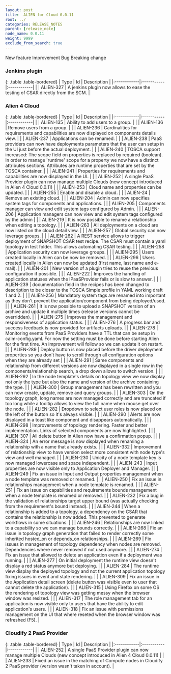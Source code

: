 ```yaml
---
layout: post
title:  ALIEN for Cloud 0.0.11
root: ../
categories: RELEASE_NOTES
parent: [release_note]
node_name: 0.0.11
weight: 9999
exclude_from_search: true
---
```





<i class="fa fa-plus text-success"></i> New feature <i class="fa fa-level-up text-primary"></i> Improvement  <i class="fa fa-bug text-danger"></i> Bug <i class="fa fa-exclamation-triangle text-warning"></i> Breaking change


### Jenkins plugin



  {: .table .table-bordered}
  | Type        | Id         | Description |
  |:------------|:-----------|:------------|
    |  <i class="fa fa-plus text-success"></i> | ALIEN-327 | A jenkins plugin now allows to ease the testing of CSAR directly from the SCM.  |
        


### Alien 4 Cloud



  {: .table .table-bordered}
  | Type        | Id         | Description |
  |:------------|:-----------|:------------|
    |  <i class="fa fa-plus text-success"></i> | ALIEN-135 | Ability to add users to a group.  |
    |  <i class="fa fa-plus text-success"></i> | ALIEN-136 | Remove users from a group.  |
    |  <i class="fa fa-plus text-success"></i> | ALIEN-236 | Cardinalities for requirements and capabilities are now displayed on components details view.  |
    |  <i class="fa fa-plus text-success"></i> | ALIEN-237 | Applications can be renamed.  |
    |  <i class="fa fa-plus text-success"></i> | ALIEN-238 | PaaS providers can now have deployments parameters that the user can setup in the UI just before the actual deployment.  |
    |  <i class="fa fa-plus text-success"></i> | ALIEN-240 | TOSCA support increased: The scope field on properties is replaced by required (boolean). In order to manage 'runtime' scope for a property we now have a distinct attributes sections. Attributes are runtime properties that are set by the TOSCA container.  |
    |  <i class="fa fa-plus text-success"></i> | ALIEN-241 | Properties for requirements and capabilities are now displayed in the UI.  |
    |  <i class="fa fa-plus text-success"></i> | ALIEN-252 | A single PaaS Provider plugin can now manage multiple Clouds (new concept introduced in Alien 4 Cloud 0.0.11)  |
    |  <i class="fa fa-plus text-success"></i> | ALIEN-253 | Cloud name and properties can be updated.  |
    |  <i class="fa fa-plus text-success"></i> | ALIEN-255 | Enable and disable a cloud.  |
    |  <i class="fa fa-plus text-success"></i> | ALIEN-24 | Remove an existing cloud.  |
    |  <i class="fa fa-plus text-success"></i> | ALIEN-204 | Admin can now specifies system tags for components and applications.  |
    |  <i class="fa fa-plus text-success"></i> | ALIEN-205 | Components manager can view and edit system tags configured by Admin.  |
    |  <i class="fa fa-plus text-success"></i> | ALIEN-206 | Application managers can now view and edit system tags configured by the admin  |
    |  <i class="fa fa-plus text-success"></i> | ALIEN-219 | It is now possible to rename a relationship when editing a topology.  |
    |  <i class="fa fa-plus text-success"></i> | ALIEN-263 | All deployments on a cloud are now listed on the cloud detail view.  |
    |  <i class="fa fa-plus text-success"></i> | ALIEN-257 | Global security can now leverage groups.  |
    |  <i class="fa fa-plus text-success"></i> | ALIEN-262 | A REST service allows to trigger deployment of SNAPSHOT CSAR test recipe. The CSAR  must contain a yaml topology in test folder. This allows automating CSAR testing.  |
    |  <i class="fa fa-plus text-success"></i> | ALIEN-258 | Application security can now leverage groups.  |
    |  <i class="fa fa-plus text-success"></i> | ALIEN-295 | Users created locally in Alien can be now be removed.  |
    |  <i class="fa fa-plus text-success"></i> | ALIEN-296 | Users created locally in Alien can now be updated (first name, last name and e-mail).  |
        |  <i class="fa fa-level-up text-primary"></i> | ALIEN-201 | New version of a plugin tries to reuse the previous configuration if possible.  |
    |  <i class="fa fa-level-up text-primary"></i> | ALIEN-222 | Improves the handling of application statuses when the IPaaSProvider fails or is slow to answer.  |
    |  <i class="fa fa-level-up text-primary"></i> | ALIEN-239 | documentation field in the recipes has been changed to description to be closer to the TOSCA Simple profile in YAML working draft 1 and 2.  |
    |  <i class="fa fa-level-up text-primary"></i> | ALIEN-256 | Mandatory system tags are renamed into important as they don't prevent the application/component from being deployed/used.  |
    |  <i class="fa fa-level-up text-primary"></i> | ALIEN-261 | It is now possible to upload a SNAPSHOT version of an archive and update it multiple times (release versions cannot be overridden).  |
    |  <i class="fa fa-level-up text-primary"></i> | ALIEN-275 | Improves the management and responsiveness of application status.  |
    |  <i class="fa fa-level-up text-primary"></i> | ALIEN-276 | A progress bar and success feedback is now provided for artifacts uploads.  |
    |  <i class="fa fa-level-up text-primary"></i> | ALIEN-278 | Monitoring events from PaaS Providers have a TTL that can be setup in calm-config.yaml. For now the setting must be done before starting Alien for the first time. An improvement will follow so we can update it on restart.  |
    |  <i class="fa fa-level-up text-primary"></i> | ALIEN-289 | Deploy button is now placed before the driver deployment properties so you don't have to scroll through all configuration options when they are already set  |
    |  <i class="fa fa-level-up text-primary"></i> | ALIEN-291 | Same components and relationship from different versions are now displayed in a single row in the components/relationship search, a drop down allows to switch version.  |
    |  <i class="fa fa-level-up text-primary"></i> | ALIEN-292 | In the node template's details on topology view we now display not only the type but also the name and version of the archive containing the type.  |
    |  <i class="fa fa-level-up text-primary"></i> | ALIEN-300 | Group management has been rewritten and you can now create, update, remove and query groups.  |
    |  <i class="fa fa-level-up text-primary"></i> | ALIEN-303 | On the topology graph, long names are now managed correctly and are truncated if too long while a tooltip allows to view the full name when mouse get over the node.  |
    |  <i class="fa fa-level-up text-primary"></i> | ALIEN-282 | Dropdown to select user roles is now placed on the left of the button so it's always visible.  |
    |  <i class="fa fa-level-up text-primary"></i> | ALIEN-290 | Alerts are now displayed in a toast like component and disappears automatically.  |
    |  <i class="fa fa-level-up text-primary"></i> | ALIEN-298 | Improvements of topology rendering. Faster and better implementation. Links of selected components are now highlighted.  |
    |  <i class="fa fa-level-up text-primary"></i> | ALIEN-307 | All delete button in Alien now have a confirmation popup.  |
    |  <i class="fa fa-level-up text-primary"></i> | ALIEN-324 | An error message is now displayed when renaming a relationship with a name that already exists.  |
    |  <i class="fa fa-level-up text-primary"></i> | ALIEN-332 | Improvement of relationship view to have version select more consistent with node type's view and well managed.  |
      |  <i class="fa fa-bug text-danger"></i> | ALIEN-230 | Unicity of a node template key is now managed lowercase and space independent.  |
    |  <i class="fa fa-bug text-danger"></i> | ALIEN-243 | Input properties are now visible only to Application Deployer and Manager.  |
    |  <i class="fa fa-bug text-danger"></i> | ALIEN-249 | Fix an issue in Input and Output properties management when a node template was removed or renamed.  |
    |  <i class="fa fa-bug text-danger"></i> | ALIEN-250 | Fix an issue in relationships management when a node template is renamed.  |
    |  <i class="fa fa-bug text-danger"></i> | ALIEN-251 | Fix an issue on capabilities and requirements bounds management when a node template is renamed or removed.  |
    |  <i class="fa fa-bug text-danger"></i> | ALIEN-232 | Fix a bug in the validation of relationships target upper bound (was actually checking from the requirement's bound instead).  |
    |  <i class="fa fa-bug text-danger"></i> | ALIEN-244 | When a relationship is added to a topology, a dependency on the CSAR that contains the relationship is now added. This prevented to generate workflows in some situations.  |
    |  <i class="fa fa-bug text-danger"></i> | ALIEN-246 | Relationships are now linked to a capability so we can manage bounds correctly.  |
    |  <i class="fa fa-bug text-danger"></i> | ALIEN-268 | Fix an issue in topology graph generation that failed to render correctly some inherited hosted_on or depends_on relationships.  |
    |  <i class="fa fa-bug text-danger"></i> | ALIEN-269 | Fix issues in management of topology dependency when nodes are removed. Dependencies where never removed if not used anymore.  |
    |  <i class="fa fa-bug text-danger"></i> | ALIEN-274 | Fix an issue that allowed to delete an application even if a deployment was running.  |
    |  <i class="fa fa-bug text-danger"></i> | ALIEN-277 | On initial deployment the runtime view doesn't display a red status anymore but deploying.  |
    |  <i class="fa fa-bug text-danger"></i> | ALIEN-284 | The runtime view display the deployed topology and not the current application topology fixing issues in event and state rendering.  |
    |  <i class="fa fa-bug text-danger"></i> | ALIEN-309 | Fix an issue in the Application detail screen (delete button was visible even to user that cannot delete the application).  |
    |  <i class="fa fa-bug text-danger"></i> | ALIEN-315 | Using Firefox on some OS the rendering of topology view was getting messy when the browser window was resized.  |
    |  <i class="fa fa-bug text-danger"></i> | ALIEN-317 | The role management tab for an application is now visible only to users that have the ability to edit application's users.  |
    |  <i class="fa fa-bug text-danger"></i> | ALIEN-318 | Fix an issue with permissions management on the UI that where reseted when the browser window was refreshed (F5).  |
  


### Cloudify 2 PaaS Provider



  {: .table .table-bordered}
  | Type        | Id         | Description |
  |:------------|:-----------|:------------|
    |  <i class="fa fa-plus text-success"></i> | ALIEN-252 | A single PaaS Provider plugin can now manage multiple Clouds (new concept introduced in Alien 4 Cloud 0.0.11)  |
          |  <i class="fa fa-bug text-danger"></i> | ALIEN-233 | Fixed an issue in the matching of Compute nodes in Cloudify 2 PaaS provider (version wasn't taken in account).  |
  

